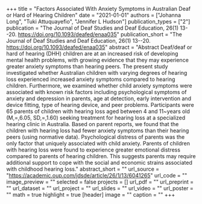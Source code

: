 +++
title = "Factors Associated With Anxiety Symptoms in Australian Deaf or Hard of Hearing Children"
date = "2021-01-01"
authors = ["Johanna Long", "Tuki Attuquayefio", "Jennifer L Hudson"]
publication_types = ["2"]
publication = "The Journal of Deaf Studies and Deaf Education, 26(1) 13--20. https://doi.org/10.1093/deafed/enaa035"
publication_short = "The Journal of Deaf Studies and Deaf Education, 26(1) 13--20. https://doi.org/10.1093/deafed/enaa035"
abstract = "Abstract             Deaf/deaf or hard of hearing (DHH) children are at an increased risk of developing mental health problems, with growing evidence that they may experience greater anxiety symptoms than hearing peers. The present study investigated whether Australian children with varying degrees of hearing loss experienced increased anxiety symptoms compared to hearing children. Furthermore, we examined whether child anxiety symptoms were associated with known risk factors including psychological symptoms of anxiety and depression in parents, age at detection, early intervention and device fitting, type of hearing device, and peer problems. Participants were 65 parents of children with hearing loss aged between 4 and 11~years old (M,=,6.05, SD,=,1.60) seeking treatment for hearing loss at a specialized hearing clinic in Australia. Based on parent reports, we found that the children with hearing loss had fewer anxiety symptoms than their hearing peers (using normative data). Psychological distress of parents was the only factor that uniquely associated with child anxiety. Parents of children with hearing loss were found to experience greater emotional distress compared to parents of hearing children. This suggests parents may require additional support to cope with the social and economic strains associated with childhood hearing loss."
abstract_short = ""
url_source = "https://academic.oup.com/jdsde/article/26/1/13/6041265"
url_code = ""
image_preview = ""
selected = false
projects = []
url_pdf = ""
url_preprint = ""
url_dataset = ""
url_project = ""
url_slides = ""
url_video = ""
url_poster = ""
math = true
highlight = true
[header]
image = ""
caption = ""
+++
